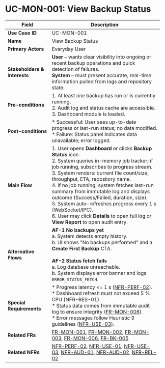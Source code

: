 # UC-MON-001: View Backup Status

| Field                        | Description                                                                                                                                                                                                                                                                                                                                                                                                                                                                                                        |
| ---------------------------- | ------------------------------------------------------------------------------------------------------------------------------------------------------------------------------------------------------------------------------------------------------------------------------------------------------------------------------------------------------------------------------------------------------------------------------------------------------------------------------------------------------------------ |
| **Use Case ID**              | UC-MON-001                                                                                                                                                                                                                                                                                                                                                                                                                                                                                                         |
| **Name**                     | View Backup Status                                                                                                                                                                                                                                                                                                                                                                                                                                                                                                 |
| **Primary Actors**           | Everyday User                                                                                                                                                                                                                                                                                                                                                                                                                                                                                                      |
| **Stakeholders & Interests** | **User** – wants clear visibility into ongoing or recent backup operations and quick detection of failures. <br> **System** – must present accurate, real-time information pulled from logs and repository state.                                                                                                                                                                                                                                                                                                           |
| **Pre-conditions**           | 1. At least one backup has run or is currently running. <br> 2. Audit log and status cache are accessible. <br> 3. Dashboard module is loaded.                                                                                                                                                                                                                                                                                                                                                                                 |
| **Post-conditions**          | * Successful: User sees up-to-date progress or last-run status; no data modified. <br> * Failure: Status panel indicates data unavailable; error logged.                                                                                                                                                                                                                                                                                                                                                                 |
| **Main Flow**                | 1. User opens **Dashboard** or clicks **Backup Status** icon. <br> 2. System queries in-memory job tracker; if job running, subscribes to progress stream. <br> 3. System renders: current file count/size, throughput, ETA, repository name. <br> 4. If no job running, system fetches last-run summary from immutable log and displays outcome (Success/Failed, duration, size). <br> 5. System auto-refreshes progress every 1 s (WebSocket/IPC). <br> 6. User may click **Details** to open full log or **View Report** to open audit entry. |
| **Alternative Flows**        | **AF-1 No backups yet** <br> a. System detects empty history. <br> b. UI shows "No backups performed" and a **Create First Backup** CTA. <br><br> **AF-2 Status fetch fails** <br> a. Log database unreachable. <br> b. System displays error banner and logs `ERROR_STATUS_FETCH`.                                                                                                                                                                                                                                                          |
| **Special Requirements**     | * Progress latency <= 1 s ([NFR-PERF-02](3-4-1-Performance.md#nfrPerf02)). <br> * Dashboard refresh must not exceed 5 % CPU (NFR-RES-01). <br> * Status data comes from immutable audit log to ensure integrity ([FR-MON-006](3-1-6-Monitoring-Reporting.md#frMon006)). <br> * Error messages follow Heuristic 9 guidelines ([NFR-USE-03](3-4-3-Usability.md#nfrUse03)).                                                                                                                                                                                                                                                                         |
| **Related FRs**              | [FR-MON-001](3-1-6-Monitoring-Reporting.md#frMon001), [FR-MON-002](3-1-6-Monitoring-Reporting.md#frMon002), [FR-MON-003](3-1-6-Monitoring-Reporting.md#frMon003), [FR-MON-006](3-1-6-Monitoring-Reporting.md#frMon006), [FR-BK-005](3-1-2-Backup-Operations.md#frBk005)                                                                                                                                                                                                                                                                                                                                                                                                                                                                          |
| **Related NFRs**             | [NFR-PERF-02](3-4-1-Performance.md#nfrPerf02), [NFR-USE-01](3-4-3-Usability.md#nfrUse01), [NFR-USE-03](3-4-3-Usability.md#nfrUse03), [NFR-AUD-01](3-4-1-Performance.md#nfrAud01), [NFR-AUD-02](3-4-1-Performance.md#nfrAud02), [NFR-REL-02](3-4-2-Reliability-Stability.md#nfrRel02)                                                                                                                                                                                                                                                                                                                                                                                                                                                                                                                                                                                                                                                              |
